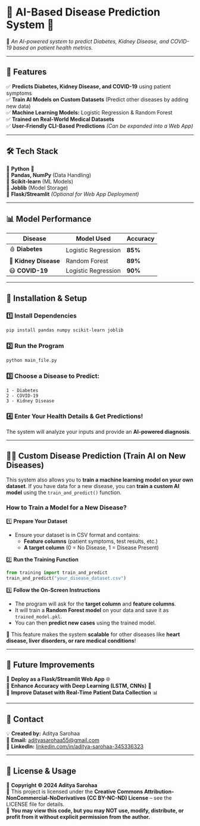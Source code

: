 

# 🚀 AI-Based Disease Prediction System 🏥
🔬 *An AI-powered system to predict Diabetes, Kidney Disease, and COVID-19 based on patient health metrics.*  

---

## **📌 Features**  
✅ **Predicts Diabetes, Kidney Disease, and COVID-19** using patient symptoms  
✅ **Train AI Models on Custom Datasets** (Predict other diseases by adding new data)  
✅ **Machine Learning Models:** Logistic Regression & Random Forest  
✅ **Trained on Real-World Medical Datasets**  
✅ **User-Friendly CLI-Based Predictions** *(Can be expanded into a Web App)*  

---

## **🛠️ Tech Stack**  
🔹 **Python** 🐍  
🔹 **Pandas, NumPy** (Data Handling)  
🔹 **Scikit-learn** (ML Models)  
🔹 **Joblib** (Model Storage)  
🔹 **Flask/Streamlit** *(Optional for Web App Deployment)*  

---

## **📊 Model Performance**  
| **Disease**        | **Model Used**        | **Accuracy**  |  
|--------------------|----------------------|--------------|  
| 🩸 **Diabetes**    | Logistic Regression  | **85%**      |  
| 🏥 **Kidney Disease** | Random Forest     | **89%**      |  
| 😷 **COVID-19**    | Logistic Regression  | **90%**      |  

---

## **📂 Installation & Setup**  

### **1️⃣ Install Dependencies**  
```bash
pip install pandas numpy scikit-learn joblib
```

### **2️⃣ Run the Program**  
```bash
python main_file.py
```

### **3️⃣ Choose a Disease to Predict:**  
```
1 - Diabetes  
2 - COVID-19  
3 - Kidney Disease  
```

### **4️⃣ Enter Your Health Details & Get Predictions!**  
The system will analyze your inputs and provide an **AI-powered diagnosis**.  

---

## **🧑‍⚕️ Custom Disease Prediction (Train AI on New Diseases)**  
This system also allows you to **train a machine learning model on your own dataset**. If you have data for a new disease, you can **train a custom AI model** using the `train_and_predict()` function.  

### **How to Train a Model for a New Disease?**  
1️⃣ **Prepare Your Dataset**  
- Ensure your dataset is in CSV format and contains:  
  - **Feature columns** (patient symptoms, test results, etc.)  
  - **A target column** (0 = No Disease, 1 = Disease Present)  

2️⃣ **Run the Training Function**  
```python
from training import train_and_predict
train_and_predict("your_disease_dataset.csv")
```

3️⃣ **Follow the On-Screen Instructions**  
- The program will ask for the **target column** and **feature columns**.  
- It will train a **Random Forest model** on your data and save it as `trained_model.pkl`.  
- You can then **predict new cases** using the trained model.  

🔹 This feature makes the system **scalable** for other diseases like **heart disease, liver disorders, or rare medical conditions**!  

---

## **🚀 Future Improvements**  
🔹 **Deploy as a Flask/Streamlit Web App** 🌐  
🔹 **Enhance Accuracy with Deep Learning (LSTM, CNNs)** 🤖  
🔹 **Improve Dataset with Real-Time Patient Data Collection** 📊  

---

## **📩 Contact**  
💡 **Created by:** Aditya Sarohaa  
📧 **Email:** [adityasarohaa55@gmail.com](mailto:adityasarohaa55@gmail.com)  
🔗 **LinkedIn:** [linkedin.com/in/aditya-sarohaa-345336323](https://linkedin.com/in/aditya-sarohaa-345336323)  

---

## **📜 License & Usage**  
📜 **Copyright © 2024 Aditya Sarohaa**  
🔹 This project is licensed under the **Creative Commons Attribution-NonCommercial-NoDerivatives (CC BY-NC-ND) License** – see the LICENSE file for details.  
🔹 **You may view this code, but you may NOT use, modify, distribute, or profit from it without explicit permission from the author.**  
